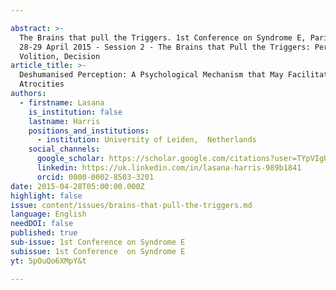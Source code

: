 ```yaml
---

abstract: >-
  The Brains that pull the Triggers. 1st Conference on Syndrome E, Paris IAS,
  28-29 April 2015 - Session 2 - The Brains that Pull the Triggers: Perception,
  Volition, Decision
article_title: >-
  Deshumanised Perception: A Psychological Mechanism that May Facilitate Human
  Atrocities
authors:
  - firstname: Lasana
    is_institution: false
    lastname: Harris
    positions_and_institutions:
      - institution: University of Leiden,  Netherlands
    social_channels:
      google_scholar: https://scholar.google.com/citations?user=TYpVIgUAAAAJ&hl=en
      linkedin: https://uk.linkedin.com/in/lasana-harris-989b1841
      orcid: 0000-0002-8503-3201
date: 2015-04-28T05:00:00.000Z
highlight: false
issue: content/issues/brains-that-pull-the-triggers.md
language: English
needDOI: false
published: true
sub-issue: 1st Conference on Syndrome E
subissue: 1st Conference  on Syndrome E
yt: 5pOuQo6XMpY&t

---
```



<Youtube yt="5pOuQo6XMpY&t" caption="Deshumanised Perception: A Psychological Mechanism that May Facilitate Human Atrocities"></Youtube>